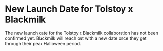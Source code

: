 # New Launch Date for Tolstoy x Blackmilk

The new launch date for the Tolstoy x Blackmilk collaboration has not been confirmed yet. Blackmilk will reach out with a new date once they get through their peak Halloween period.